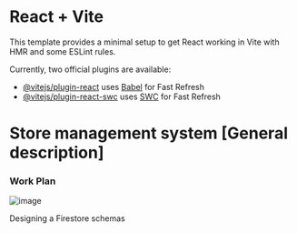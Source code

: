 # React + Vite

This template provides a minimal setup to get React working in Vite with HMR and some ESLint rules.

Currently, two official plugins are available:

- [@vitejs/plugin-react](https://github.com/vitejs/vite-plugin-react/blob/main/packages/plugin-react/README.md) uses [Babel](https://babeljs.io/) for Fast Refresh
- [@vitejs/plugin-react-swc](https://github.com/vitejs/vite-plugin-react-swc) uses [SWC](https://swc.rs/) for Fast Refresh

# Store management system [General description]

### Work Plan
![image](https://github.com/basheermulla/React-Final-Project-Information/assets/11898943/8a64163d-10f8-4201-a067-bedcef2e48ba)

Designing a Firestore schemas
